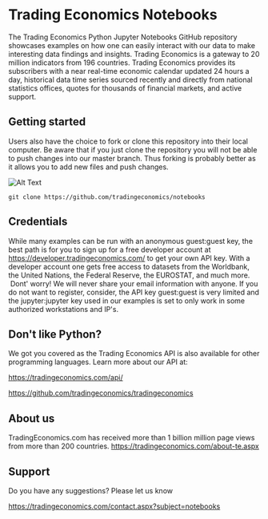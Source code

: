 # Trading Economics Notebooks

The Trading Economics Python Jupyter Notebooks GitHub repository showcases examples on how one can easily interact with our data to make interesting data findings and insights. Trading Economics is a gateway to 20 million indicators from 196 countries. Trading Economics provides its subscribers with a near real-time economic calendar updated 24 hours a day, historical data time series sourced recently and directly from national statistics offices, quotes for thousands of financial markets, and active support. 


## Getting started

Users also have the choice to fork or clone this repository into their local computer. Be aware that if you just clone the repository you will not be able to push changes into our master branch. Thus forking is probably better as it allows you to add new files and push changes. 

![Alt Text](https://github-images.s3.amazonaws.com/help/bootcamp/Bootcamp-Fork.png)


``` git clone https://github.com/tradingeconomics/notebooks ```


## Credentials

While many examples can be run with an anonymous guest:guest key, the best path is for you to sign up for a free developer account at https://developer.tradingeconomics.com/ to get your own API key. With a developer account one gets free access to datasets from the Worldbank, the United Nations, the Federal Reserve, the EUROSTAT, and much more.  Dont' worry! We will never share your email information with anyone. If you do not want to register, consider, the API key guest:guest is very limited and the jupyter:jupyter key used in our examples is set to only work in some authorized workstations and IP's. 



## Don't like Python?

We got you covered as the Trading Economics API is also available for other programming languages. Learn more about our API at: 

https://tradingeconomics.com/api/

https://github.com/tradingeconomics/tradingeconomics 



## About us
TradingEconomics.com has received more than 1 billion million page views from more than 200 countries.
https://tradingeconomics.com/about-te.aspx



## Support

Do you have any suggestions? Please let us know

https://tradingeconomics.com/contact.aspx?subject=notebooks



